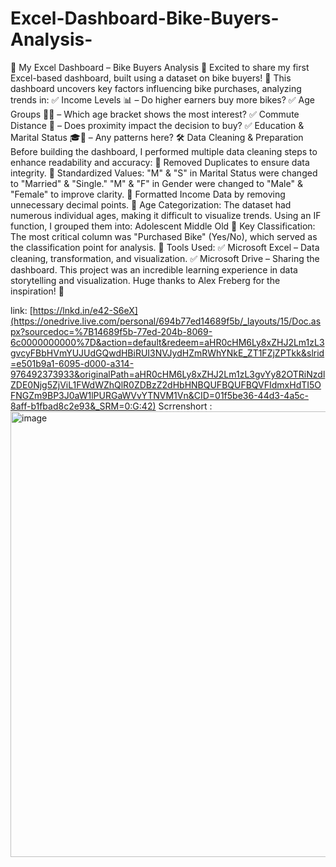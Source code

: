 # Excel-Dashboard-Bike-Buyers-Analysis-

🚴 My Excel Dashboard – Bike Buyers Analysis 🚴
Excited to share my first Excel-based dashboard, built using a dataset on bike buyers! 🎉
This dashboard uncovers key factors influencing bike purchases, analyzing trends in:
✅ Income Levels 📊 – Do higher earners buy more bikes?
✅ Age Groups 👶🧓 – Which age bracket shows the most interest?
✅ Commute Distance 🚗 – Does proximity impact the decision to buy?
✅ Education & Marital Status 🎓💍 – Any patterns here?
🛠 Data Cleaning & Preparation
Before building the dashboard, I performed multiple data cleaning steps to enhance readability and accuracy:
🔹 Removed Duplicates to ensure data integrity.
🔹 Standardized Values:
"M" & "S" in Marital Status were changed to "Married" & "Single."
"M" & "F" in Gender were changed to "Male" & "Female" to improve clarity.
🔹 Formatted Income Data by removing unnecessary decimal points.
🔹 Age Categorization: The dataset had numerous individual ages, making it difficult to visualize trends. Using an IF function, I grouped them into:
Adolescent
Middle
Old
🔹 Key Classification: The most critical column was "Purchased Bike" (Yes/No), which served as the classification point for analysis.
🔧 Tools Used:
✅ Microsoft Excel – Data cleaning, transformation, and visualization.
✅ Microsoft Drive – Sharing the dashboard.
This project was an incredible learning experience in data storytelling and visualization. Huge thanks to Alex Freberg for the inspiration! 🚀

link: [https://lnkd.in/e42-S6eX](https://onedrive.live.com/personal/694b77ed14689f5b/_layouts/15/Doc.aspx?sourcedoc=%7B14689f5b-77ed-204b-8069-6c0000000000%7D&action=default&redeem=aHR0cHM6Ly8xZHJ2Lm1zL3gvcyFBbHVmYUJUdGQwdHBiRUI3NVJydHZmRWhYNkE_ZT1FZjZPTkk&slrid=e501b9a1-6095-d000-a314-976492373933&originalPath=aHR0cHM6Ly8xZHJ2Lm1zL3gvYy82OTRiNzdlZDE0Njg5ZjViL1FWdWZhQlR0ZDBzZ2dHbHNBQUFBQUFBQVFIdmxHdTI5OFNGZm9BP3J0aW1lPURGaWVvYTNVM1Vn&CID=01f5be36-44d3-4a5c-8aff-b1fbad8c2e93&_SRM=0:G:42)
Scrrenshort : <img width="1467" height="713" alt="image" src="https://github.com/user-attachments/assets/c5838f77-8eef-4039-9ea0-4bd0ea2d47bc" />

